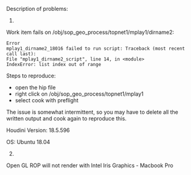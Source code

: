 Description of problems:

1.  

Work item fails on /obj/sop_geo_process/topnet1/mplay1/dirname2:
```
Error 
mplay1_dirname2_18016 failed to run script: Traceback (most recent call last):
File "mplay1_dirname2_script", line 14, in <module>
IndexError: list index out of range
```

Steps to reproduce:

- open the hip file 
- right click on /obj/sop_geo_process/topnet1/mplay1
- select cook with preflight

The issue is somewhat intermittent, so you may have to delete all the written output and cook again to reproduce this.

Houdini Version:
18.5.596

OS:
Ubuntu 18.04

2.  

Open GL ROP will not render with Intel Iris Graphics - Macbook Pro